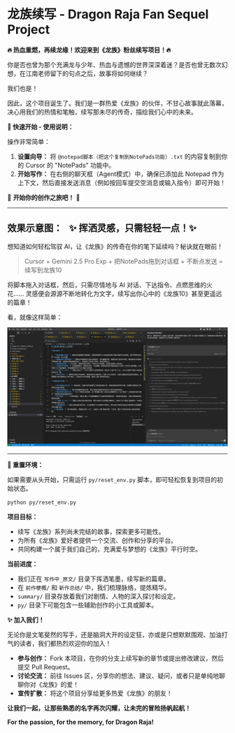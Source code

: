 # 龙族续写 - Dragon Raja Fan Sequel Project

**🔥 热血重燃，再续龙缘！欢迎来到《龙族》粉丝续写项目！🔥**

你是否也曾为那个充满龙与少年、热血与遗憾的世界深深着迷？是否也曾无数次幻想，在江南老师留下的句点之后，故事将如何继续？

我们也是！

因此，这个项目诞生了。我们是一群热爱《龙族》的伙伴，不甘心故事就此落幕，决心用我们的热情和笔触，续写那未尽的传奇，描绘我们心中的未来。

**🚀 快速开始 - 使用说明：**

操作非常简单：

1.  **设置向导：** 将 `@notepad脚本（把这个复制到NotePads功能）.txt` 的内容复制到你的 Cursor 的 "NotePads" 功能中。
2.  **开始写作：** 在右侧的聊天框（Agent模式）中，确保已添加此 Notepad 作为上下文，然后直接发送消息（例如按回车提交空消息或输入指令）即可开始！

🎉 **开始你的创作之旅吧！** 🎉

---





## 效果示意图：&nbsp;&nbsp;&nbsp;✨ 挥洒灵感，只需轻轻一点！✨

想知道如何轻松驾驭 AI，让《龙族》的传奇在你的笔下延续吗？秘诀就在眼前！

> Cursor + Gemini 2.5 Pro Exp + 把NotePads拖到对话框 + 不断点发送 = 续写到龙族10

将脚本拖入对话框，然后，只需尽情地与 AI 对话、下达指令、点燃思维的火花…… 灵感便会源源不断地转化为文字，续写出你心中的《龙族10》甚至更遥远的篇章！

看，就像这样简单：

![](images/img.png)

---

**🔄 重置环境：**

如果需要从头开始，只需运行 `py/reset_env.py` 脚本，即可轻松恢复到项目的初始状态。

```bash
python py/reset_env.py
```

**项目目标：**

*   续写《龙族》系列尚未完结的故事，探索更多可能性。
*   为所有《龙族》爱好者提供一个交流、创作和分享的平台。
*   共同构建一个属于我们自己的，充满爱与梦想的《龙族》平行时空。

**当前进度：**

*   我们正在 `写作中_原文/` 目录下挥洒笔墨，续写新的篇章。
*   在 `前作梗概/` 和 `新作总结/` 中，我们梳理脉络，提炼精华。
*   `summary/` 目录存放着我们对剧情、人物的深入探讨和设定。
*   `py/` 目录下可能包含一些辅助创作的小工具或脚本。

**✨ 加入我们！**

无论你是文笔斐然的写手，还是脑洞大开的设定狂，亦或是只想默默围观、加油打气的读者，我们都热烈欢迎你的加入！

*   **参与创作：** Fork 本项目，在你的分支上续写新的章节或提出修改建议，然后提交 Pull Request。
*   **讨论交流：** 前往 Issues 区，分享你的想法、建议、疑问，或者只是单纯地聊聊你对《龙族》的爱！
*   **宣传扩散：** 将这个项目分享给更多热爱《龙族》的朋友！

**让我们一起，让那些熟悉的名字再次闪耀，让未完的冒险扬帆起航！**

**For the passion, for the memory, for Dragon Raja!**
